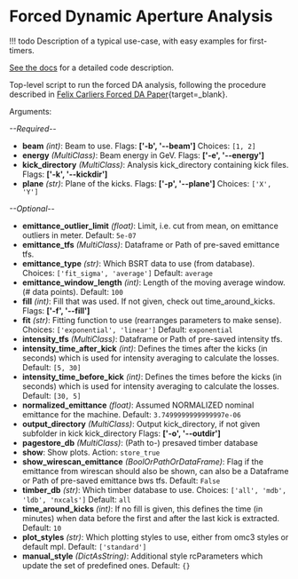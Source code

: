 # Forced Dynamic Aperture Analysis

!!! todo
    Description of a typical use-case, with easy examples for first-timers.

[See the docs][documentation] for a detailed code description.

Top-level script to run the forced DA analysis, following the procedure described in [Felix Carliers Forced DA Paper][CarlierForcedDA2019]{target=_blank}.

Arguments:

*--Required--*

- **beam** *(int)*: Beam to use.
  Flags: **['-b', '--beam']**
  Choices: ``[1, 2]``
- **energy** *(MultiClass)*: Beam energy in GeV.
  Flags: **['-e', '--energy']**
- **kick_directory** *(MultiClass)*: Analysis kick_directory containing kick files.
  Flags: **['-k', '--kickdir']**
- **plane** *(str)*: Plane of the kicks.
  Flags: **['-p', '--plane']**
  Choices: ``['X', 'Y']``

*--Optional--*

- **emittance_outlier_limit** *(float)*: Limit, i.e. cut from mean, on emittance outliers in meter.
  Default: ``5e-07``
- **emittance_tfs** *(MultiClass)*: Dataframe or Path of pre-saved emittance tfs.
- **emittance_type** *(str)*: Which BSRT data to use (from database).
  Choices: ``['fit_sigma', 'average']``
  Default: ``average``
- **emittance_window_length** *(int)*: Length of the moving average window. (# data points).
  Default: ``100``
- **fill** *(int)*: Fill that was used. If not given, check out time_around_kicks.
  Flags: **['-f', '--fill']**
- **fit** *(str)*: Fitting function to use (rearranges parameters to make sense).
  Choices: ``['exponential', 'linear']``
  Default: ``exponential``
- **intensity_tfs** *(MultiClass)*: Dataframe or Path of pre-saved intensity tfs.
- **intensity_time_after_kick** *(int)*: Defines the times after the kicks (in seconds) which is used for intensity averaging to calculate the losses.
  Default: ``[5, 30]``
- **intensity_time_before_kick** *(int)*: Defines the times before the kicks (in seconds) which is used for intensity averaging to calculate the losses.
  Default: ``[30, 5]``
- **normalized_emittance** *(float)*: Assumed NORMALIZED nominal emittance for the machine.
  Default: ``3.7499999999999997e-06``
- **output_directory** *(MultiClass)*: Output kick_directory, if not given subfolder in kick kick_directory
  Flags: **['-o', '--outdir']**
- **pagestore_db** *(MultiClass)*: (Path to-) presaved timber database
- **show**: Show plots.
  Action: ``store_true``
- **show_wirescan_emittance** *(BoolOrPathOrDataFrame)*: Flag if the emittance from wirescan should also be shown, can also be a Dataframe or Path of pre-saved emittance bws tfs.
  Default: ``False``
- **timber_db** *(str)*: Which timber database to use.
  Choices: ``['all', 'mdb', 'ldb', 'nxcals']``
  Default: ``all``
- **time_around_kicks** *(int)*: If no fill is given, this defines the time (in minutes) when data before the first and after the last kick is extracted.
  Default: ``10``
- **plot_styles** *(str)*: Which plotting styles to use, either from omc3 styles or default mpl.
  Default: ``['standard']``
- **manual_style** *(DictAsString)*: Additional style rcParameters which update the set of predefined ones.
  Default: ``{}``

[documentation]: https://pylhc.github.io/PyLHC/entrypoints/forced_da_analysis.html
[CarlierForcedDA2019]: https://journals.aps.org/prab/pdf/10.1103/PhysRevAccelBeams.22.031002